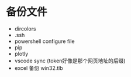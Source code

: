 # 备份文件

+ dircolors
+ .ssh
+ powershell configure file
+ pip
+ plotly
+ vscode sync (token好像是那个网页地址的后缀)
+ excel 备份 win32.tlb
